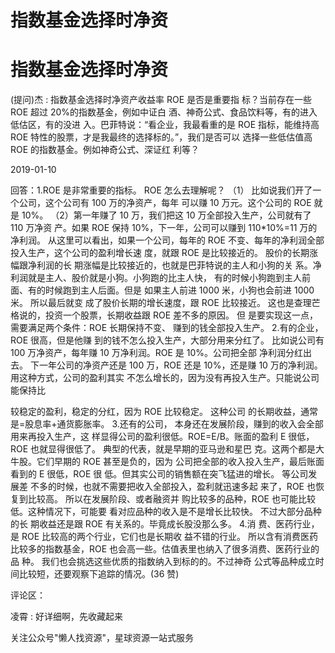 # 指数基金选择时净资

# 指数基金选择时净资

(提问)杰 : 指数基金选择时净资产收益率 ROE 是否是重要指 标？当前存在一些 ROE 超过 20%的指数基金，例如中证白 酒、神奇公式、食品饮料等，有的进入低估区，有的没进 入。巴菲特说：“看企业，我最看重的是 ROE 指标，能维持高 ROE 特性的股票，才是我最终的选择标的。”，我们是否可以 选择一些低估值高 ROE 的指数基金。例如神奇公式、深证红 利等？

2019-01-10

回答：1.ROE 是非常重要的指标。 ROE 怎么去理解呢？ （1） 比如说我们开了一个公司，这个公司有 100 万的净资产，每年 可以赚 10 万元。这个公司的 ROE 就是 10%。 （2）第一年赚了 10 万，我们把这 10 万全部投入生产，公司就有了 110 万净资 产。如果 ROE 保持 10%，下一年，公司可以赚到 110*10%=11 万的净利润。 从这里可以看出，如果一个公司，每年的 ROE 不变、每年的净利润全部投入生产，这个公司的盈利增长速 度，就跟 ROE 是比较接近的。 股价的长期涨幅跟净利润的长 期涨幅是比较接近的，也就是巴菲特说的主人和小狗的关 系。净利润就是主人、股价就是小狗。小狗跑的比主人快， 有的时候小狗跑到主人前面、有的时候跑到主人后面。但是 如果主人前进 1000 米，小狗也会前进 1000 米。 所以最后就变 成了股价长期的增长速度，跟 ROE 比较接近。 这也是查理芒 格说的，投资一个股票，长期收益跟 ROE 差不多的原因。 但 是要实现这一点，需要满足两个条件：ROE 长期保持不变、 赚到的钱全部投入生产。 2.有的企业，ROE 很高，但是他赚 到的钱不怎么投入生产，大部分用来分红了。 比如说公司有 100 万净资产，每年赚 10 万净利润。ROE 是 10%。公司把全部 净利润分红出去。 下一年公司的净资产还是 100 万，ROE 还是 10%，还是赚 10 万的净利润。 用这种方式，公司的盈利其实 不怎么增长的，因为没有再投入生产。只能说公司能保持比

较稳定的盈利，稳定的分红，因为 ROE 比较稳定。 这种公司 的长期收益，通常是=股息率+通货膨胀率。 3.还有的公司， 本身还在发展阶段，赚到的收入会全部用来再投入生产，这 样显得公司的盈利很低。ROE=E/B。账面的盈利 E 很低，ROE 也就显得很低了。 典型的代表，就是早期的亚马逊和星巴 克。这两个都是大牛股。它们早期的 ROE 甚至是负的，因为 公司把全部的收入投入生产，最后账面看到的 E 很低，ROE 很 低。但其实公司的销售额在突飞猛进的增长。 等公司发展差 不多的时候，也就不需要把收入全部投入，盈利就迅速多起 来了，ROE 也恢复到比较高。 所以在发展阶段、或者融资并 购比较多的品种，ROE 也可能比较低。这种情况下，可能要 看对应品种的收入是不是增长比较快。 不过大部分品种的长 期收益还是跟 ROE 有关系的。毕竟成长股没那么多。 4.消 费、医药行业，是 ROE 比较高的两个行业，它们也是长期收 益不错的行业。 所以含有消费医药比较多的指数基金，ROE 也会高一些。估值表里也纳入了很多消费、医药行业的品 种。 我们也会挑选这些优质的指数纳入到标的的。不过神奇 公式等品种成立时间比较短，还要观察下追踪的情况。(36 赞)

评论区：

凌霄 : 好详细啊，先收藏起来

关注公众号"懒人找资源"，星球资源一站式服务